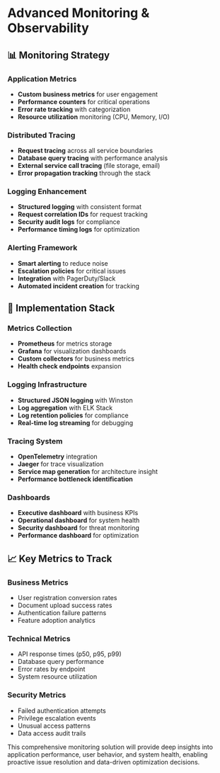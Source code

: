 # Advanced Monitoring & Observability

## 📊 Monitoring Strategy

### Application Metrics
- **Custom business metrics** for user engagement
- **Performance counters** for critical operations
- **Error rate tracking** with categorization
- **Resource utilization** monitoring (CPU, Memory, I/O)

### Distributed Tracing
- **Request tracing** across all service boundaries
- **Database query tracing** with performance analysis
- **External service call tracing** (file storage, email)
- **Error propagation tracking** through the stack

### Logging Enhancement
- **Structured logging** with consistent format
- **Request correlation IDs** for request tracking
- **Security audit logs** for compliance
- **Performance timing logs** for optimization

### Alerting Framework
- **Smart alerting** to reduce noise
- **Escalation policies** for critical issues
- **Integration** with PagerDuty/Slack
- **Automated incident creation** for tracking

## 🚀 Implementation Stack

### Metrics Collection
- **Prometheus** for metrics storage
- **Grafana** for visualization dashboards
- **Custom collectors** for business metrics
- **Health check endpoints** expansion

### Logging Infrastructure
- **Structured JSON logging** with Winston
- **Log aggregation** with ELK Stack
- **Log retention policies** for compliance
- **Real-time log streaming** for debugging

### Tracing System
- **OpenTelemetry** integration
- **Jaeger** for trace visualization
- **Service map generation** for architecture insight
- **Performance bottleneck identification**

### Dashboards
- **Executive dashboard** with business KPIs
- **Operational dashboard** for system health
- **Security dashboard** for threat monitoring
- **Performance dashboard** for optimization

## 📈 Key Metrics to Track

### Business Metrics
- User registration conversion rates
- Document upload success rates
- Authentication failure patterns
- Feature adoption analytics

### Technical Metrics
- API response times (p50, p95, p99)
- Database query performance
- Error rates by endpoint
- System resource utilization

### Security Metrics
- Failed authentication attempts
- Privilege escalation events
- Unusual access patterns
- Data access audit trails

This comprehensive monitoring solution will provide deep insights into
application performance, user behavior, and system health, enabling
proactive issue resolution and data-driven optimization decisions.
